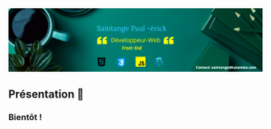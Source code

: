 <img src="https://raw.githubusercontent.com/paul22330/paul22330/master/Banniere linkedin -officiel.png" alt="Banniere Saintange Paul">

## Présentation 👋

### Bientôt ! 
 



